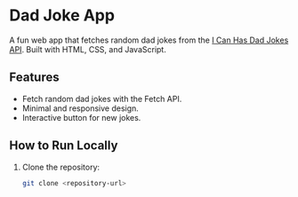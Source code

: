 # Dad Joke App

A fun web app that fetches random dad jokes from the [I Can Has Dad Jokes API](https://icanhazdadjoke.com/api). Built with HTML, CSS, and JavaScript.

## Features

- Fetch random dad jokes with the Fetch API.
- Minimal and responsive design.
- Interactive button for new jokes.

## How to Run Locally

1. Clone the repository:
   ```bash
   git clone <repository-url>
   ```
